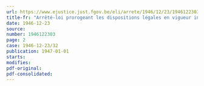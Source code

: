 ```yaml
---
url: https://www.ejustice.just.fgov.be/eli/arrete/1946/12/23/1946122303/justel
title-fr: "Arrêté-loi prorogeant les dispositions légales en vigueur interdisant l'ouverture et l'agrandissement de certains établissements de vente en détail"
date: 1946-12-23
source:
number: 1946122303
page: 2
case: 1946-12-23/32
publication: 1947-01-01
starts:
modifies:
pdf-original:
pdf-consolidated:
---
```


